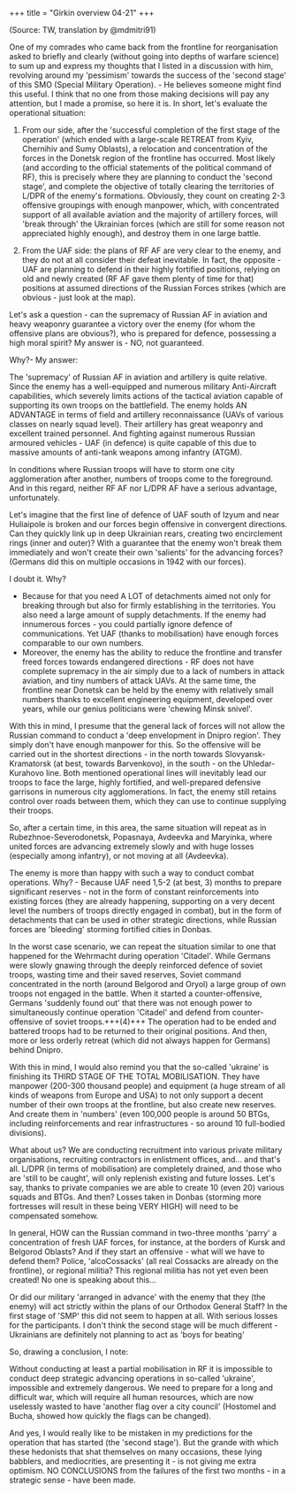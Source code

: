 +++
title = "Girkin overview 04-21"
+++

(Source: TW, translation by @mdmitri91)

One of my comrades who came back from the frontline for reorganisation asked to briefly and clearly (without going into depths of warfare science) to sum up and express my thoughts that I listed in a discussion with him, revolving around my 'pessimism' towards the success of the 'second stage' of this SMO (Special Military Operation). - He believes someone might find this useful. I think that no one from those making decisions will pay any attention, but I made a promise, so here it is. In short, let's evaluate the operational situation:

1. From our side, after the 'successful completion of the first stage of the operation' (which ended with a large-scale RETREAT from Kyiv, Chernihiv and Sumy Oblasts), a relocation and concentration of the forces in the Donetsk region of the frontline has occurred. Most likely (and according to the official statements of the political command of RF), this is precisely where they are planning to conduct the 'second stage', and complete the objective of totally clearing the territories of L/DPR of the enemy's formations. Obviously, they count on creating 2-3 offensive groupings with enough manpower, which, with concentrated support of all available aviation and the majority of artillery forces, will 'break through' the Ukrainian forces (which are still for some reason not appreciated highly enough), and destroy them in one large battle.

2. From the UAF side: the plans of RF AF are very clear to the enemy, and they do not at all consider their defeat inevitable. In fact, the opposite - UAF are planning to defend in their highly fortified positions, relying on old and newly created (RF AF gave them plenty of time for that) positions at assumed directions of the Russian Forces strikes (which are obvious - just look at the map).

Let's ask a question - can the supremacy of Russian AF in aviation and heavy weaponry guarantee a victory over the enemy (for whom the offensive plans are obvious?), who is prepared for defence, possessing a high moral spirit? My answer is - NO, not guaranteed.

Why?- My answer:

The 'supremacy' of Russian AF in aviation and artillery is quite relative. Since the enemy has a well-equipped and numerous military Anti-Aircraft capabilities, which severely limits actions of the tactical aviation capable of supporting its own troops on the battlefield. The enemy holds AN ADVANTAGE in terms of field and artillery reconnaissance (UAVs of various classes on nearly squad level). Their artillery has great weaponry and excellent trained personnel. And fighting against numerous Russian armoured vehicles - UAF (in defence) is quite capable of this due to massive amounts of anti-tank weapons among infantry (ATGM).

In conditions where Russian troops will have to storm one city agglomeration after another, numbers of troops come to the foreground. And in this regard, neither RF AF nor L/DPR AF have a serious advantage, unfortunately.

Let's imagine that the first line of defence of UAF south of Izyum and near Huliaipole is broken and our forces begin offensive in convergent directions. Can they quickly link up in deep Ukrainian rears, creating two encirclement rings (inner and outer)? With a guarantee that the enemy won't break them immediately and won't create their own 'salients' for the advancing forces? (Germans did this on multiple occasions in 1942 with our forces). 

I doubt it. Why? 

- Because for that you need A LOT of detachments aimed not only for breaking through but also for firmly establishing in the territories. You also need a large amount of supply detachments. If the enemy had innumerous forces - you could partially ignore defence of communications. Yet UAF (thanks to mobilisation) have enough forces comparable to our own numbers. 
- Moreover, the enemy has the ability to reduce the frontline and transfer freed forces towards endangered directions - RF does not have complete supremacy in the air simply due to a lack of numbers in attack aviation, and tiny numbers of attack UAVs. At the same time, the frontline near Donetsk can be held by the enemy with relatively small numbers thanks to excellent engineering equipment, developed over years, while our genius politicians were 'chewing Minsk snivel'.

With this in mind, I presume that the general lack of forces will not allow the Russian command to conduct a 'deep envelopment in Dnipro region'. They simply don't have enough manpower for this. So the offensive will be carried out in the shortest directions - in the north towards Slovyansk-Kramatorsk (at best, towards Barvenkovo), in the south - on the Uhledar-Kurahovo line. Both mentioned operational lines will inevitably lead our troops to face the large, highly fortified, and well-prepared defensive garrisons in numerous city agglomerations. In fact, the enemy still retains control over roads between them, which they can use to continue supplying their troops.

So, after a certain time, in this area, the same situation will repeat as in Rubezhnoe-Severodonetsk, Popasnaya, Avdeevka and Maryinka, where united forces are advancing extremely slowly and with huge losses (especially among infantry), or not moving at all (Avdeevka).

The enemy is more than happy with such a way to conduct combat operations. Why? - Because UAF need 1,5-2 (at best, 3) months to prepare significant reserves - not in the form of constant reinforcements into existing forces (they are already happening, supporting on a very decent level the numbers of troops directly engaged in combat), but in the form of detachments that can be used in other strategic directions, while Russian forces are 'bleeding' storming fortified cities in Donbas.

In the worst case scenario, we can repeat the situation similar to one that happened for the Wehrmacht during operation 'Citadel'. While Germans were slowly gnawing through the deeply reinforced defence of soviet troops, wasting time and their saved reserves, Soviet command concentrated in the north (around Belgorod and Oryol) a large group of own troops not engaged in the battle. When it started a counter-offensive, Germans 'suddenly found out' that there was not enough power to simultaneously continue operation 'Citadel' and defend from counter-offensive of soviet troops.+++(4)+++ The operation had to be ended and battered troops had to be returned to their original positions. And then, more or less orderly retreat (which did not always happen for Germans) behind Dnipro. 

With this in mind, I would also remind you that the so-called 'ukraine' is finishing its THIRD STAGE OF THE TOTAL MOBILISATION. They have manpower (200-300 thousand people) and equipment (a huge stream of all kinds of weapons from Europe and USA) to not only support a decent number of their own troops at the frontline, but also create new reserves. And create them in 'numbers' (even 100,000 people is around 50 BTGs, including reinforcements and rear infrastructures - so around 10 full-bodied divisions).

What about us? We are conducting recruitment into various private military organisations, recruiting contractors in enlistment offices, and... and that's all. L/DPR (in terms of mobilisation) are completely drained, and those who are 'still to be caught', will only replenish existing and future losses. Let's say, thanks to private companies we are able to create 10 (even 20) various squads and BTGs. And then? Losses taken in Donbas (storming more fortresses will result in these being VERY HIGH) will need to be compensated somehow.

In general, HOW can the Russian command in two-three months 'parry' a concentration of fresh UAF forces, for instance, at the borders of Kursk and Belgorod Oblasts? And if they start an offensive - what will we have to defend them? Police, 'alcoCossacks' (all real Cossacks are already on the frontline), or regional militia? This regional militia has not yet even been created! No one is speaking about this...

Or did our military 'arranged in advance' with the enemy that they (the enemy) will act strictly within the plans of our Orthodox General Staff? In the first stage of 'SMP' this did not seem to happen at all. With serious losses for the participants. I don't think the second stage will be much different - Ukrainians are definitely not planning to act as 'boys for beating'

So, drawing a conclusion, I note:

Without conducting at least a partial mobilisation in RF it is impossible to conduct deep strategic advancing operations in so-called 'ukraine', impossible and extremely dangerous. We need to prepare for a long and difficult war, which will require all human resources, which are now uselessly wasted to have 'another flag over a city council' (Hostomel and Bucha, showed how quickly the flags can be changed).

And yes, I would really like to be mistaken in my predictions for the operation that has started (the 'second stage'). But the grande with which these hedonists that shat themselves on many occasions, these lying babblers, and mediocrities, are presenting it - is not giving me extra optimism. NO CONCLUSIONS from the failures of the first two months - in a strategic sense - have been made.

